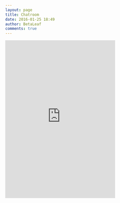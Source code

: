 ```yaml
---
layout: page
title: Chatroom
date: 2016-01-25 18:49
author: BetaLeaf
comments: true
---
```

<iframe src="https://discordapp.com/widget?id=141326319353856000&theme=dark" width="350" height="500" allowtransparency="true" frameborder="0"></iframe>
